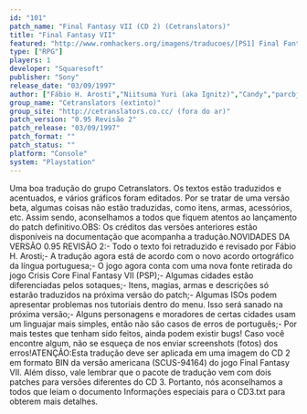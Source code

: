 ```yaml
---
id: "101"
patch_name: "Final Fantasy VII (CD 2) (Cetranslators)"
title: "Final Fantasy VII"
featured: "http://www.romhackers.org/imagens/traducoes/[PS1] Final Fantasy VII - Cetranslators - 1.jpg"
type: ["RPG"]
players: 1
developer: "Squaresoft"
publisher: "Sony"
release_date: "03/09/1997"
author: ["Fábio H. Arosti","Niitsuma Yuri (aka Ignitz)","Candy","parcbjr","Carebear","Amaranth","Simoni N. Nagakawa"]
group_name: "Cetranslators (extinto)"
group_site: "http://cetranslators.co.cc/ (fora do ar)"
patch_version: "0.95 Revisão 2"
patch_release: "03/09/1997"
patch_format: ""
patch_status: ""
platform: "Console"
system: "Playstation"
---
```


Uma boa tradução do grupo Cetranslators. Os textos estão traduzidos e acentuados, e vários gráficos foram editados. Por se tratar de uma versão beta, algumas coisas não estão traduzidas, como itens, armas, acessórios, etc. Assim sendo, aconselhamos a todos que fiquem atentos ao lançamento do patch definitivo.OBS: Os créditos das versões anteriores estão disponíveis na documentação que acompanha a tradução.NOVIDADES DA VERSÃO 0.95 REVISÃO 2:- Todo o texto foi retraduzido e revisado por Fábio H. Arosti;- A tradução agora está de acordo com o novo acordo ortográfico da língua portuguesa;- O jogo agora conta com uma nova fonte retirada do jogo Crisis Core Final Fantasy VII (PSP);- Algumas cidades estão diferenciadas pelos sotaques;- Itens, magias, armas e descrições só estarão traduzidos na próxima versão do patch;- Algumas ISOs podem apresentar problemas nos tutoriais dentro do menu. Isso será sanado na próxima versão;- Alguns personagens e moradores de certas cidades usam um linguajar mais simples, então não são casos de erros de português;- Por mais testes que tenham sido feitos, ainda podem existir bugs! Caso você encontre algum, não se esqueça de nos enviar screenshots (fotos) dos erros!ATENÇÃO:Esta tradução deve ser aplicada em uma imagem do CD 2 em formato BIN da versão americana (SCUS-94164) do jogo Final Fantasy VII. Além disso, vale lembrar que o pacote de tradução vem com dois patches para versões diferentes do CD 3. Portanto, nós aconselhamos a todos que leiam o documento Informações especiais para o CD3.txt para obterem mais detalhes.